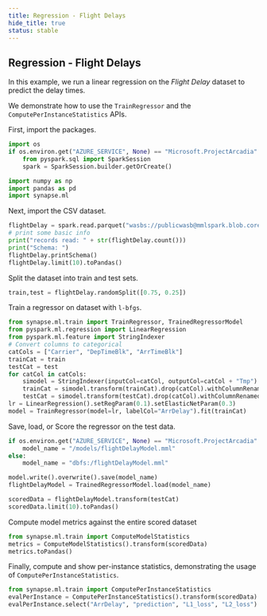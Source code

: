 ```yaml
---
title: Regression - Flight Delays
hide_title: true
status: stable
---
```

## Regression - Flight Delays

In this example, we run a linear regression on the *Flight Delay* dataset to predict the delay times.

We demonstrate how to use the `TrainRegressor` and the `ComputePerInstanceStatistics` APIs.

First, import the packages.


```python
import os
if os.environ.get("AZURE_SERVICE", None) == "Microsoft.ProjectArcadia":
    from pyspark.sql import SparkSession
    spark = SparkSession.builder.getOrCreate()
```


```python
import numpy as np
import pandas as pd
import synapse.ml
```

Next, import the CSV dataset.


```python
flightDelay = spark.read.parquet("wasbs://publicwasb@mmlspark.blob.core.windows.net/On_Time_Performance_2012_9.parquet")
# print some basic info
print("records read: " + str(flightDelay.count()))
print("Schema: ")
flightDelay.printSchema()
flightDelay.limit(10).toPandas()
```

Split the dataset into train and test sets.


```python
train,test = flightDelay.randomSplit([0.75, 0.25])
```

Train a regressor on dataset with `l-bfgs`.


```python
from synapse.ml.train import TrainRegressor, TrainedRegressorModel
from pyspark.ml.regression import LinearRegression
from pyspark.ml.feature import StringIndexer
# Convert columns to categorical
catCols = ["Carrier", "DepTimeBlk", "ArrTimeBlk"]
trainCat = train
testCat = test
for catCol in catCols:
    simodel = StringIndexer(inputCol=catCol, outputCol=catCol + "Tmp").fit(train)
    trainCat = simodel.transform(trainCat).drop(catCol).withColumnRenamed(catCol + "Tmp", catCol)
    testCat = simodel.transform(testCat).drop(catCol).withColumnRenamed(catCol + "Tmp", catCol)
lr = LinearRegression().setRegParam(0.1).setElasticNetParam(0.3)
model = TrainRegressor(model=lr, labelCol="ArrDelay").fit(trainCat)
```

Save, load, or Score the regressor on the test data.


```python
if os.environ.get("AZURE_SERVICE", None) == "Microsoft.ProjectArcadia":
    model_name = "/models/flightDelayModel.mml"
else:
    model_name = "dbfs:/flightDelayModel.mml"

model.write().overwrite().save(model_name)
flightDelayModel = TrainedRegressorModel.load(model_name)

scoredData = flightDelayModel.transform(testCat)
scoredData.limit(10).toPandas()
```

Compute model metrics against the entire scored dataset


```python
from synapse.ml.train import ComputeModelStatistics
metrics = ComputeModelStatistics().transform(scoredData)
metrics.toPandas()
```

Finally, compute and show per-instance statistics, demonstrating the usage
of `ComputePerInstanceStatistics`.


```python
from synapse.ml.train import ComputePerInstanceStatistics
evalPerInstance = ComputePerInstanceStatistics().transform(scoredData)
evalPerInstance.select("ArrDelay", "prediction", "L1_loss", "L2_loss").limit(10).toPandas()
```
